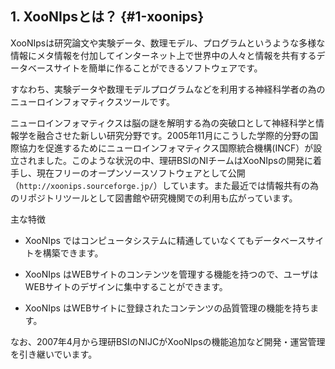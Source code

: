 ## 1. XooNIpsとは？ {#1-xoonips}

XooNIpsは研究論文や実験データ、数理モデル、プログラムというような多様な情報にメタ情報を付加してインターネット上で世界中の人々と情報を共有するデータベースサイトを簡単に作ることができるソフトウェアです。

すなわち、実験データや数理モデルプログラムなどを利用する神経科学者の為のニューロインフォマティクスツールです。

ニューロインフォマティクスは脳の謎を解明する為の突破口として神経科学と情報学を融合させた新しい研究分野です。2005年11月にこうした学際的分野の国際協力を促進するためにニューロインフォマティクス国際統合機構(INCF）が設立されました。このような状況の中、理研BSIのNIチームはXooNIpsの開発に着手し、現在フリーのオープンソースソフトウェアとして公開（`http://xoonips.sourceforge.jp/`）しています。また最近では情報共有の為のリポジトリツールとして図書館や研究機関での利用も広がっています。

主な特徴

*   XooNIps ではコンピュータシステムに精通していなくてもデータベースサイトを構築できます。

*   XooNIps はWEBサイトのコンテンツを管理する機能を持つので、ユーザはWEBサイトのデザインに集中することができます。

*   XooNIps はWEBサイトに登録されたコンテンツの品質管理の機能を持ちます。

なお、2007年4月から理研BSIのNIJCがXooNIpsの機能追加など開発・運営管理を引き継いでいます。